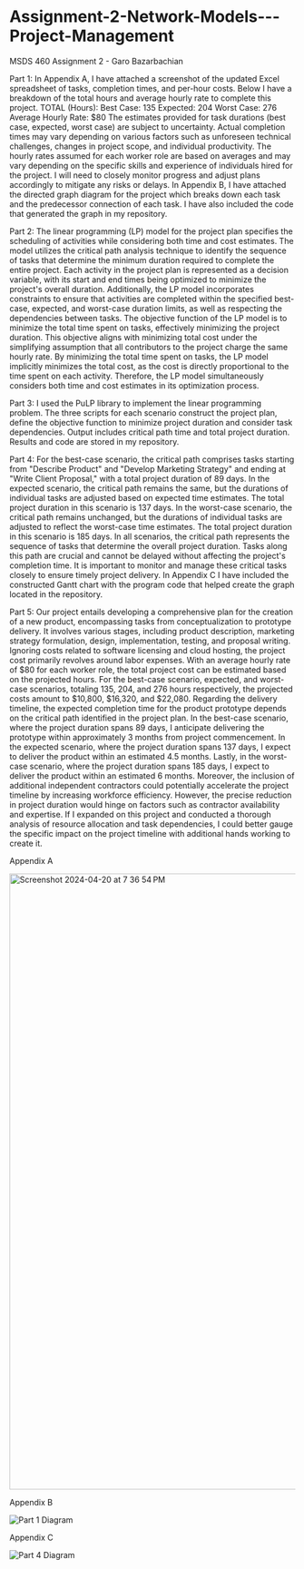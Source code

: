 # Assignment-2-Network-Models---Project-Management

MSDS 460 Assignment 2 - Garo Bazarbachian

Part 1: 
In Appendix A, I have attached a screenshot of the updated Excel spreadsheet of tasks, completion times, and per-hour costs. Below I have a breakdown of the total hours and average hourly rate to complete this project.
TOTAL (Hours):
Best Case: 135
Expected: 204
Worst Case: 276
Average Hourly Rate: $80
The estimates provided for task durations (best case, expected, worst case) are subject to uncertainty. Actual completion times may vary depending on various factors such as unforeseen technical challenges, changes in project scope, and individual productivity. The hourly rates assumed for each worker role are based on averages and may vary depending on the specific skills and experience of individuals hired for the project. I will need to closely monitor progress and adjust plans accordingly to mitigate any risks or delays.
In Appendix B, I have attached the directed graph diagram for the project which breaks down each task and the predecessor connection of each task. I have also included the code that generated the graph in my repository. 

Part 2: 
The linear programming (LP) model for the project plan specifies the scheduling of activities while considering both time and cost estimates. The model utilizes the critical path analysis technique to identify the sequence of tasks that determine the minimum duration required to complete the entire project. Each activity in the project plan is represented as a decision variable, with its start and end times being optimized to minimize the project's overall duration. Additionally, the LP model incorporates constraints to ensure that activities are completed within the specified best-case, expected, and worst-case duration limits, as well as respecting the dependencies between tasks.
The objective function of the LP model is to minimize the total time spent on tasks, effectively minimizing the project duration. This objective aligns with minimizing total cost under the simplifying assumption that all contributors to the project charge the same hourly rate. By minimizing the total time spent on tasks, the LP model implicitly minimizes the total cost, as the cost is directly proportional to the time spent on each activity. Therefore, the LP model simultaneously considers both time and cost estimates in its optimization process.

Part 3:
I used the PuLP library to implement the linear programming problem. The three scripts for each scenario construct the project plan, define the objective function to minimize project duration and consider task dependencies. Output includes critical path time and total project duration. Results and code are stored in my repository. 

Part 4: 
For the best-case scenario, the critical path comprises tasks starting from "Describe Product" and "Develop Marketing Strategy" and ending at "Write Client Proposal," with a total project duration of 89 days. In the expected scenario, the critical path remains the same, but the durations of individual tasks are adjusted based on expected time estimates. The total project duration in this scenario is 137 days. In the worst-case scenario, the critical path remains unchanged, but the durations of individual tasks are adjusted to reflect the worst-case time estimates. The total project duration in this scenario is 185 days.
In all scenarios, the critical path represents the sequence of tasks that determine the overall project duration. Tasks along this path are crucial and cannot be delayed without affecting the project's completion time. It is important to monitor and manage these critical tasks closely to ensure timely project delivery.
In Appendix C I have included the constructed Gantt chart with the program code that helped create the graph located in the repository. 

Part 5: 
Our project entails developing a comprehensive plan for the creation of a new product, encompassing tasks from conceptualization to prototype delivery. It involves various stages, including product description, marketing strategy formulation, design, implementation, testing, and proposal writing. Ignoring costs related to software licensing and cloud hosting, the project cost primarily revolves around labor expenses. With an average hourly rate of $80 for each worker role, the total project cost can be estimated based on the projected hours. For the best-case scenario, expected, and worst-case scenarios, totaling 135, 204, and 276 hours respectively, the projected costs amount to $10,800, $16,320, and $22,080.
Regarding the delivery timeline, the expected completion time for the product prototype depends on the critical path identified in the project plan. In the best-case scenario, where the project duration spans 89 days, I anticipate delivering the prototype within approximately 3 months from project commencement. In the expected scenario, where the project duration spans 137 days, I expect to deliver the product within an estimated 4.5 months. Lastly, in the worst-case scenario, where the project duration spans 185 days, I expect to deliver the product within an estimated 6 months.  Moreover, the inclusion of additional independent contractors could potentially accelerate the project timeline by increasing workforce efficiency. However, the precise reduction in project duration would hinge on factors such as contractor availability and expertise. If I  expanded on this project and conducted a thorough analysis of resource allocation and task dependencies, I could better gauge the specific impact on the project timeline with additional hands working to create it.

Appendix A

<img width="1086" alt="Screenshot 2024-04-20 at 7 36 54 PM" src="https://github.com/garobazarbachian/Assignment-2-Network-Models---Project-Management/assets/165419263/de0a9d48-e7cd-4844-a5bd-621046fa60db">

Appendix B

![Part 1 Diagram](https://github.com/garobazarbachian/Assignment-2-Network-Models---Project-Management/assets/165419263/da338fcd-b8bb-4490-98ac-fb64d7543ef1)

Appendix C

![Part 4 Diagram](https://github.com/garobazarbachian/Assignment-2-Network-Models---Project-Management/assets/165419263/9f47ca8c-6ec7-4ef0-8c0b-640eed3fb3f0)
